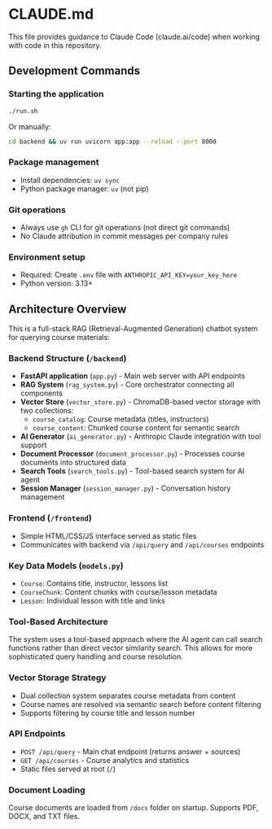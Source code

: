 # CLAUDE.md

This file provides guidance to Claude Code (claude.ai/code) when working with code in this repository.

## Development Commands

### Starting the application
```bash
./run.sh
```
Or manually:
```bash
cd backend && uv run uvicorn app:app --reload --port 8000
```

### Package management
- Install dependencies: `uv sync`
- Python package manager: `uv` (not pip)

### Git operations
- Always use `gh` CLI for git operations (not direct git commands)
- No Claude attribution in commit messages per company rules

### Environment setup
- Required: Create `.env` file with `ANTHROPIC_API_KEY=your_key_here`
- Python version: 3.13+

## Architecture Overview

This is a full-stack RAG (Retrieval-Augmented Generation) chatbot system for querying course materials:

### Backend Structure (`/backend`)
- **FastAPI application** (`app.py`) - Main web server with API endpoints
- **RAG System** (`rag_system.py`) - Core orchestrator connecting all components
- **Vector Store** (`vector_store.py`) - ChromaDB-based vector storage with two collections:
  - `course_catalog`: Course metadata (titles, instructors)  
  - `course_content`: Chunked course content for semantic search
- **AI Generator** (`ai_generator.py`) - Anthropic Claude integration with tool support
- **Document Processor** (`document_processor.py`) - Processes course documents into structured data
- **Search Tools** (`search_tools.py`) - Tool-based search system for AI agent
- **Session Manager** (`session_manager.py`) - Conversation history management

### Frontend (`/frontend`)
- Simple HTML/CSS/JS interface served as static files
- Communicates with backend via `/api/query` and `/api/courses` endpoints

### Key Data Models (`models.py`)
- `Course`: Contains title, instructor, lessons list
- `CourseChunk`: Content chunks with course/lesson metadata
- `Lesson`: Individual lesson with title and links

### Tool-Based Architecture
The system uses a tool-based approach where the AI agent can call search functions rather than direct vector similarity search. This allows for more sophisticated query handling and course resolution.

### Vector Storage Strategy
- Dual collection system separates course metadata from content
- Course names are resolved via semantic search before content filtering
- Supports filtering by course title and lesson number

### API Endpoints
- `POST /api/query` - Main chat endpoint (returns answer + sources)
- `GET /api/courses` - Course analytics and statistics
- Static files served at root (`/`)

### Document Loading
Course documents are loaded from `/docs` folder on startup. Supports PDF, DOCX, and TXT files.